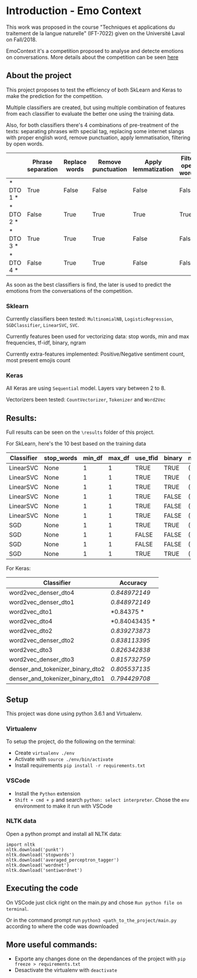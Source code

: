 # Introduction - Emo Context
This work was proposed in the course "Techniques et applications du traitement de la langue naturelle" (IFT-7022) given on the Université Laval on Fall/2018.

EmoContext it's a competition proposed to analyse and detecte emotions on conversations. More details about the competition can be seen [here](https://www.humanizing-ai.com/emocontext.html) 

## About the project
This project proposes to test the efficiency of both SkLearn and Keras to make the prediction for the competition.

Multiple classifiers are created, but using multiple combination of features from each classifier to evaluate the better one using the training data.

Also, for both classifiers there's 4 combinations of pre-treatment of the texts: separating phrases with special tag, replacing some internet slangs with proper english word, remove punctuation, apply lemmatisation, filtering by open words.

|            | Phrase separation | Replace words | Remove punctuation | Apply lemmatization | Filter open words |
|------------|-------------------|---------------|--------------------|---------------------|-------------------|
|* DTO 1 *   | True              | False         | False              | False               | False             | 
|* DTO 2 *   | False             | True          | True               | True                | True              | 
|* DTO 3 *   | True              | True          | True               | False               | False             | 
|* DTO 4 *   | False             | True          | True               | False               | False             | 

As soon as the best classifiers is find, the later is used to predict the emotions from the conversations of the competition.

### Sklearn
Currently classifiers been tested: `MultinomialNB`, `LogisticRegression`, `SGDClassifier`, `LinearSVC`, `SVC`.

Currently features been used for vectorizing data: stop words, min and max frequencies, tf-idf, binary, ngram

Currently extra-features implemented: Positive/Negative sentiment count, most present emojis count

### Keras
All Keras are using `Sequential` model. Layers vary between 2 to 8. 

Vectorizers been tested: `CountVectorizer`, `Tokenizer` and `Word2Vec`

## Results:

Full results can be seen on the `\results` folder of this project.

For SkLearn, here's the 10 best based on the training data

| Classifier |stop_words | min_df | max_df | use_tfid | binary  | ngram_range | emoji   | sentiment | dto  | Accuracy      |
|------------|-----------|--------|--------|----------|---------|-------------|---------|-----------|------|---------------|
| LinearSVC  |	None	 | 1	  | 1	   | TRUE	  | TRUE	| (1, 2)  	  | TRUE	| TRUE	    | dto3 | *0.850464191* |	
| LinearSVC  |	None	 | 1	  | 1	   | TRUE	  | TRUE	| (1, 2)	  | TRUE	| TRUE	    | dto4 | *0.849966844* |	
| LinearSVC  |	None	 | 1	  | 1	   | TRUE	  | TRUE	| (1, 2)	  | TRUE	| TRUE	    | dto1 | *0.848972149* |	
| LinearSVC  |	None	 | 1	  | 1	   | TRUE	  | FALSE	| (1, 2)	  | TRUE	| TRUE	    | dto3 | *0.845656499* |	
| LinearSVC  |	None	 | 1	  | 1	   | TRUE	  | FALSE	| (1, 2)	  | TRUE	| TRUE	    | dto4 | *0.845324934* |	
| LinearSVC  |	None	 | 1	  | 1	   | TRUE	  | FALSE	| (1, 2)	  | TRUE	| TRUE	    | dto1 | *0.844330239* |	
| SGD        |	None	 | 1 	  | 1	   | TRUE	  | TRUE	| (1, 2)	  | TRUE	| TRUE	    | dto1 | *0.842175066* |	
| SGD 	     |  None	 | 1	  | 1	   | FALSE	  | FALSE	| (1, 2)	  | TRUE	| TRUE	    | dto3 | *0.840351459* |	
| SGD 	     |  None	 | 1	  | 1	   | FALSE	  | FALSE	| (1, 2)	  | TRUE	| TRUE	    | dto4 | *0.840185676* |	
| SGD 	     |  None	 | 1	  | 1	   | TRUE	  | TRUE	| (1, 2)	  | TRUE	| TRUE	    | dto3 | *0.838527851* |	

For Keras:

| Classifier                        | Accuracy      |
|-----------------------------------|---------------|
| word2vec_denser_dto4	            | *0.848972149* | 
| word2vec_denser_dto1              | *0.848972149* | 
| word2vec_dto1	                    | *0.84375    * | 
| word2vec_dto4	                    | *0.84043435 * | 
| word2vec_dto2	                    | *0.839273873* | 
| word2vec_denser_dto2	            | *0.838113395* | 
| word2vec_dto3	                    | *0.826342838* | 
| word2vec_denser_dto3	            | *0.815732759* | 
| denser_and_tokenizer_binary_dto2	| *0.805537135* | 
| denser_and_tokenizer_binary_dto1	| *0.794429708* | 

## Setup 
This project was done using python 3.6.1 and Virtualenv. 

### Virtualenv
To setup the project, do the following on the terminal:

- Create `virtualenv ./env`
- Activate with `source ./env/bin/activate`
- Install requirements `pip install -r requirements.txt`

### VSCode

- Install the `Python` extension
- `Shift + cmd + p` and search `python: select interpreter`. Chose the `env` environment to make it run with VSCode

### NLTK data

Open a python prompt and install all NLTK data:

```
import nltk
nltk.download('punkt')
nltk.download('stopwords')
nltk.download('averaged_perceptron_tagger')
nltk.download('wordnet')
nltk.download('sentiwordnet')
```

## Executing the code

On VSCode just click right on the main.py and chose `Run python file on terminal`.

Or in the command prompt run `python3 <path_to_the_project/main.py` according to where the code was downloaded

## More useful commands:

- Exporte any changes done on the dependances of the project with `pip freeze > requirements.txt`
- Desactivate the virtualenv with `deactivate`